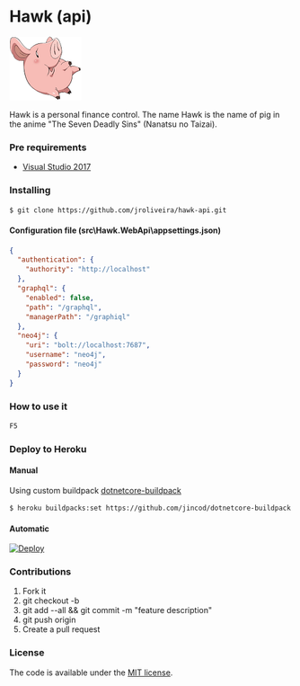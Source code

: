 # Hawk (api)

![Hawk - logo][hawk_anime]

Hawk is a personal finance control. The name Hawk is the name of pig in the anime "The Seven Deadly Sins" (Nanatsu no Taizai).

### Pre requirements

* [Visual Studio 2017][vs2017]

### Installing

``` bash
$ git clone https://github.com/jroliveira/hawk-api.git
```

#### Configuration file (src\Hawk.WebApi\appsettings.json)

``` json
{
  "authentication": {
    "authority": "http://localhost"
  },
  "graphql": {
    "enabled": false,
    "path": "/graphql",
    "managerPath": "/graphiql"
  },
  "neo4j": {
    "uri": "bolt://localhost:7687",
    "username": "neo4j",
    "password": "neo4j"
  }
}
```

### How to use it

``` bash
F5
```

### Deploy to Heroku

#### Manual

Using custom buildpack [dotnetcore-buildpack]()

``` bash
$ heroku buildpacks:set https://github.com/jincod/dotnetcore-buildpack
```

#### Automatic

[![Deploy][heroku_button]][heroku_template]

### Contributions

1. Fork it
2. git checkout -b <branch-name>
3. git add --all && git commit -m "feature description"
4. git push origin <branch-name>
5. Create a pull request

### License

The code is available under the [MIT license](LICENSE).

[hawk_anime]: hawk_anime.png "Hawk - logo"
[vs2017]: https://www.visualstudio.com/vs/whatsnew/
[heroku_button]: https://www.herokucdn.com/deploy/button.svg
[heroku_template]: https://heroku.com/deploy?template=https://github.com/jroliveira/hawk-api